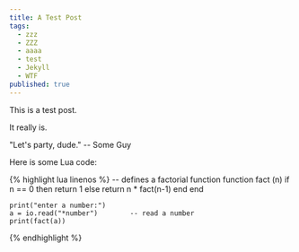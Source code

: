 ```yaml
---
title: A Test Post
tags: 
  - zzz
  - ZZZ
  - aaaa
  - test
  - Jekyll
  - WTF
published: true
---
```




This is a test post.

It really is.

"Let's party, dude." -- Some Guy

<!--more-->
Here is some Lua code:

{% highlight lua linenos %}
-- defines a factorial function
    function fact (n)
      if n == 0 then
        return 1
      else
        return n * fact(n-1)
      end
    end
    
    print("enter a number:")
    a = io.read("*number")        -- read a number
    print(fact(a))
{% endhighlight %}
